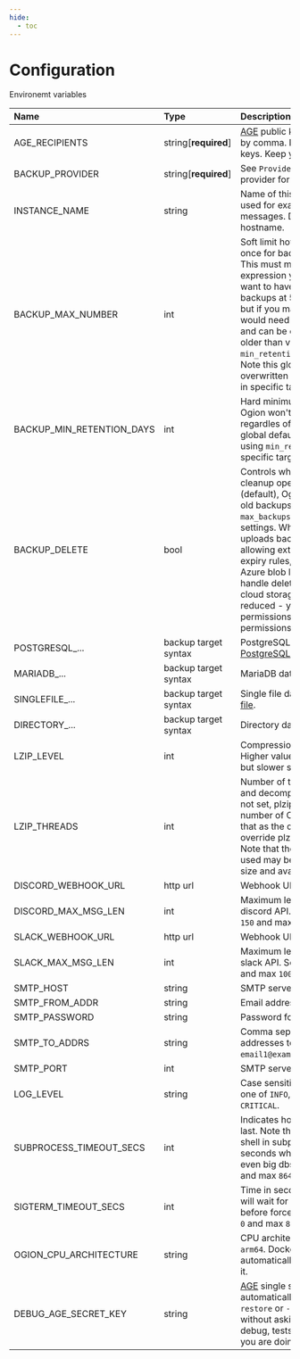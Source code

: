 ```yaml
---
hide:
  - toc
---
```


# Configuration

Environemt variables

| Name                      | Type                 | Description                                                                                                                                                                                                                                                                                                                                                                                                                                                                                                                                                      | Default         |
| :------------------------ | :------------------- | :--------------------------------------------------------------------------------------------------------------------------------------------------------------------------------------------------------------------------------------------------------------------------------------------------------------------------------------------------------------------------------------------------------------------------------------------------------------------------------------------------------------------------------------------------------------- | :-------------- |
| AGE_RECIPIENTS            | string[**required**] | [AGE](https://github.com/FiloSottile/age) public keys. Can be many splitted by comma. Note those must be **public** keys. Keep you private keys safe.                                                                                                                                                                                                                                                                                                                                                                                                            | -               |
| BACKUP_PROVIDER           | string[**required**] | See `Providers` chapter, choosen backup provider for example [GCS](./providers/google_cloud_storage.md).                                                                                                                                                                                                                                                                                                                                                                                                                                                         | -               |
| INSTANCE_NAME             | string               | Name of this ogion instance, will be used for example when sending fail messages. Defaults to system hostname.                                                                                                                                                                                                                                                                                                                                                                                                                                                   | system hostname |
| BACKUP_MAX_NUMBER         | int                  | Soft limit how many backups can live at once for backup target. Defaults to `7`. This must makes sense with cron expression you use. For example if you want to have `7` day retention, and make backups at 5:00, `max_backups=7` is fine, but if you make `4` backups per day, you would need `max_backups=28`. Limit is soft and can be exceeded if no backup is older than value specified in `min_retention_days` in backup target. Note this global default and can be overwritten by using `max_backups` param in specific targets. Min `1` and max `998`. | 7               |
| BACKUP_MIN_RETENTION_DAYS | int                  | Hard minimum backups lifetime in days. Ogion won't ever delete files before, regardles of other options. Note this global default and can be overwritten by using `min_retention_days` param in specific targets. Min `0` and max `36600`.                                                                                                                                                                                                                                                                                                                       | 3               |
| BACKUP_DELETE             | bool                 | Controls whether Ogion performs cleanup operations. When `true` (default), Ogion will automatically delete old backups from storage based on `max_backups` and `min_retention_days` settings. When `false`, Ogion only uploads backups without any cleanup, allowing external tools like GCS bucket expiry rules, S3 lifecycle policies, or Azure blob lifecycle management to handle deletion. **Note:** When disabled, cloud storage permissions can be reduced - you won't need delete or list permissions, only write/upload permissions are required.       | true            |
| POSTGRESQL\_...           | backup target syntax | PostgreSQL database target, see [PostgreSQL](./backup_targets/postgresql.md).                                                                                                                                                                                                                                                                                                                                                                                                                                                                                    | -               |
| MARIADB\_...              | backup target syntax | MariaDB database target, see [MariaDB](./backup_targets/mariadb.md).                                                                                                                                                                                                                                                                                                                                                                                                                                                                                             | -               |
| SINGLEFILE\_...           | backup target syntax | Single file database target, see [Single file](./backup_targets/file.md).                                                                                                                                                                                                                                                                                                                                                                                                                                                                                        | -               |
| DIRECTORY\_...            | backup target syntax | Directory database target, see [Directory](backup_targets/directory.md).                                                                                                                                                                                                                                                                                                                                                                                                                                                                                         | -               |
| LZIP_LEVEL                | int                  | Compression level for LZIP (0-9). Higher values mean better compression but slower speed.                                                                                                                                                                                                                                                                                                                                                                                                                                                                        | 0               |
| LZIP_THREADS              | int                  | Number of threads for LZIP compression and decompression (1-1024). When not set, plzip automatically detects the number of CPU cores available and uses that as the default. Setting this value will override plzip's automatic detection. Note that the actual number of threads used may be lower depending on file size and available system resources.                                                                                                                                                                                                       | -               |
| DISCORD_WEBHOOK_URL       | http url             | Webhook URL for fail messages.                                                                                                                                                                                                                                                                                                                                                                                                                                                                                                                                   | -               |
| DISCORD_MAX_MSG_LEN       | int                  | Maximum length of messages send to discord API. Sensible default used. Min `150` and max `10000`.                                                                                                                                                                                                                                                                                                                                                                                                                                                                | 1500            |
| SLACK_WEBHOOK_URL         | http url             | Webhook URL for fail messages.                                                                                                                                                                                                                                                                                                                                                                                                                                                                                                                                   | -               |
| SLACK_MAX_MSG_LEN         | int                  | Maximum length of messages send to slack API. Sensible default used. Min `150` and max `10000`.                                                                                                                                                                                                                                                                                                                                                                                                                                                                  | 1500            |
| SMTP_HOST                 | string               | SMTP server host.                                                                                                                                                                                                                                                                                                                                                                                                                                                                                                                                                | -               |
| SMTP_FROM_ADDR            | string               | Email address that will send emails.                                                                                                                                                                                                                                                                                                                                                                                                                                                                                                                             | -               |
| SMTP_PASSWORD             | string               | Password for `SMTP_FROM_ADDR`.                                                                                                                                                                                                                                                                                                                                                                                                                                                                                                                                   | -               |
| SMTP_TO_ADDRS             | string               | Comma separated list of email addresses to send emails. For example `email1@example.com,email2@example.com`.                                                                                                                                                                                                                                                                                                                                                                                                                                                     | -               |
| SMTP_PORT                 | int                  | SMTP server port.                                                                                                                                                                                                                                                                                                                                                                                                                                                                                                                                                | 587             |
| LOG_LEVEL                 | string               | Case sensitive const log level, must be one of `INFO`, `DEBUG`, `WARNING`, `ERROR`, `CRITICAL`.                                                                                                                                                                                                                                                                                                                                                                                                                                                                  | INFO            |
| SUBPROCESS_TIMEOUT_SECS   | int                  | Indicates how long subprocesses can last. Note that all backups are run from shell in subprocesses. Defaults to 3600 seconds which should be enough for even big dbs to make backup of. Min `5` and max `86400` (24h).                                                                                                                                                                                                                                                                                                                                           | 3600            |
| SIGTERM_TIMEOUT_SECS      | int                  | Time in seconds on exit how long ogion will wait for ongoing backup threads before force killing them and exiting. Min `0` and max `86400` (24h).                                                                                                                                                                                                                                                                                                                                                                                                                | 3600            |
| OGION_CPU_ARCHITECTURE    | string               | CPU architecture, supported `amd64` and `arm64`. Docker container will set it automatically so probably do not change it.                                                                                                                                                                                                                                                                                                                                                                                                                                        | null            |
| DEBUG_AGE_SECRET_KEY      | string               | [AGE](https://github.com/FiloSottile/age) single secret key used to automatically decrypt when using `--restore` or `--restore-latest` command without asking for it in input. Only for debug, tests or when you know what you are doing.                                                                                                                                                                                                                                                                                                                        | amd64           |

<br>
<br>

